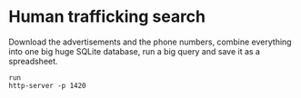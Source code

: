 # Human trafficking search

Download the advertisements and the phone numbers, combine everything into
one big huge SQLite database, run a big query and save it as a spreadsheet.

    run
    http-server -p 1420
